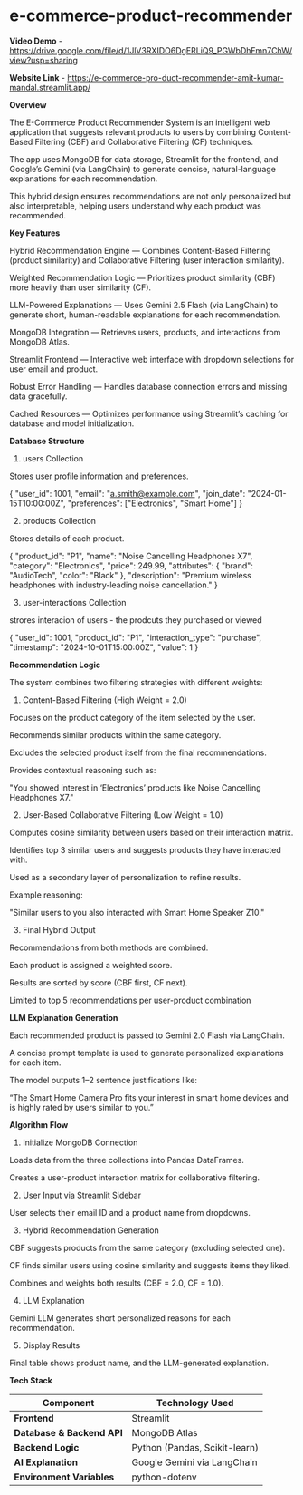 # e-commerce-product-recommender

**Video Demo** - https://drive.google.com/file/d/1JlV3RXIDO6DgERLiQ9_PGWbDhFmn7ChW/view?usp=sharing

**Website Link** - https://e-commerce-pro-duct-recommender-amit-kumar-mandal.streamlit.app/

**Overview**

  The E-Commerce Product Recommender System is an intelligent web application that suggests relevant products to users by combining Content-Based Filtering (CBF) and Collaborative Filtering (CF) techniques.
  
  The app uses MongoDB for data storage, Streamlit for the frontend, and Google’s Gemini (via LangChain) to generate concise, natural-language explanations for each recommendation.
  
  This hybrid design ensures recommendations are not only personalized but also interpretable, helping users understand why each product was recommended.

**Key Features**

 Hybrid Recommendation Engine — Combines Content-Based Filtering (product similarity) and Collaborative Filtering (user interaction similarity).
 
 Weighted Recommendation Logic — Prioritizes product similarity (CBF) more heavily than user similarity (CF).
 
 LLM-Powered Explanations — Uses Gemini 2.5 Flash (via LangChain) to generate short, human-readable explanations for each recommendation.
 
 MongoDB Integration — Retrieves users, products, and interactions from MongoDB Atlas.
 
 Streamlit Frontend — Interactive web interface with dropdown selections for user email and product.
 
 Robust Error Handling — Handles database connection errors and missing data gracefully.
 
 Cached Resources — Optimizes performance using Streamlit’s caching for database and model initialization.



**Database Structure**

1. users Collection

Stores user profile information and preferences.

{
  "user_id": 1001,
  "email": "a.smith@example.com",
  "join_date": "2024-01-15T10:00:00Z",
  "preferences": ["Electronics", "Smart Home"]
}

2. products Collection

Stores details of each product.

{
  "product_id": "P1",
  "name": "Noise Cancelling Headphones X7",
  "category": "Electronics",
  "price": 249.99,
  "attributes": {
    "brand": "AudioTech",
    "color": "Black"
  },
  "description": "Premium wireless headphones with industry-leading noise cancellation."
}

3. user-interactions Collection

strores interacion of users - the prodcuts they purchased or viewed

{
  "user_id": 1001,
  "product_id": "P1",
  "interaction_type": "purchase",
  "timestamp": "2024-10-01T15:00:00Z",
  "value": 1
}


**Recommendation Logic**

The system combines two filtering strategies with different weights:

1. Content-Based Filtering (High Weight = 2.0)

  Focuses on the product category of the item selected by the user.
  
  Recommends similar products within the same category.
  
  Excludes the selected product itself from the final recommendations.
  
  Provides contextual reasoning such as:
  
  "You showed interest in ‘Electronics’ products like Noise Cancelling Headphones X7."

2. User-Based Collaborative Filtering (Low Weight = 1.0)

  Computes cosine similarity between users based on their interaction matrix.
  
  Identifies top 3 similar users and suggests products they have interacted with.
  
  Used as a secondary layer of personalization to refine results.
  
  Example reasoning:
  
  "Similar users to you also interacted with Smart Home Speaker Z10."

3. Final Hybrid Output

  Recommendations from both methods are combined.
  
  Each product is assigned a weighted score.
  
  Results are sorted by score (CBF first, CF next).
  
  Limited to top 5 recommendations per user-product combination


**LLM Explanation Generation**

  Each recommended product is passed to Gemini 2.0 Flash via LangChain.
  
  A concise prompt template is used to generate personalized explanations for each item.
  
  The model outputs 1–2 sentence justifications like:
  
  “The Smart Home Camera Pro fits your interest in smart home devices and is highly rated by users similar to you.”


**Algorithm Flow**

1. Initialize MongoDB Connection

  Loads data from the three collections into Pandas DataFrames.
  
  Creates a user-product interaction matrix for collaborative filtering.

2. User Input via Streamlit Sidebar

  User selects their email ID and a product name from dropdowns.

3. Hybrid Recommendation Generation

  CBF suggests products from the same category (excluding selected one).
  
  CF finds similar users using cosine similarity and suggests items they liked.
  
  Combines and weights both results (CBF = 2.0, CF = 1.0).

4. LLM Explanation

  Gemini LLM generates short personalized reasons for each recommendation.

5. Display Results

  Final table shows product name, and the LLM-generated explanation.


**Tech Stack**

| Component                 | Technology Used               |
| ------------------------- | ----------------------------- |
| **Frontend**              | Streamlit                     |
| **Database & Backend API**| MongoDB Atlas                 |
| **Backend Logic**         | Python (Pandas, Scikit-learn) |
| **AI Explanation**        | Google Gemini via LangChain   |
| **Environment Variables** | python-dotenv                 |

  

